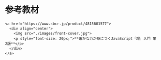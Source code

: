 # 参考教材

    <a href="https://www.sbcr.jp/product/4815601577">
      <div align="center">
        <img src="./images/front-cover.jpg">
        <p style="font-size: 20px;">**確かな力が身につくJavaScript「超」入門 第2版**</p>
      </div>
    </a>